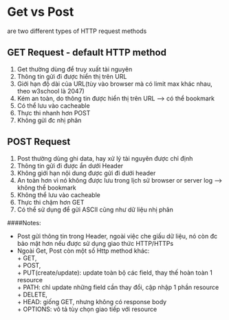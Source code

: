 # Get vs Post 
are two different types of HTTP request methods

## GET Request - default HTTP method
1. Get thường dùng để truy xuất tài nguyên
2. Thông tin gửi đi được hiển thị trên URL
3. Giới hạn độ dài của URL(tùy vào browser mà có limit max khác nhau, theo w3school là 2047)
4. Kém an toàn, do thông tin được hiển thị trên URL --> có thể bookmark
5. Có thể lưu vào cacheable
6. Thực thi nhanh hơn POST
7. Không gửi đc nhị phân

## POST Request
1. Post thường dùng ghi data, hay xử lý tài nguyên được chỉ định
2. Thông tin gửi đi được ẩn dưới Header
3. Không giới hạn nội dung được gửi đi dưới header
4. An toàn hơn vì nó không được lưu trong lịch sử browser or server log --> không thể bookmark
5. Không thể lưu vào cacheable
6. Thực thi chậm hơn GET
7. Có thể sử dụng để gửi ASCII cũng như dữ liệu nhị phân

####Notes:

- Post gửi thông tin trong Header, ngoài việc che giấu dữ liệu, nó còn đc bảo mật hơn nếu được sử dụng giao thức HTTP/HTTPs
- Ngoài Get, Post còn một số Http method khác: 
	<br>+ GET, 
	<br>+ POST, 
	<br>+ PUT(create/update): update toàn bộ các field, thay thế hoàn toàn 1 resource
	<br>+ PATH: chỉ update những field cần thay đổi, cập nhập 1 phần resource
	<br>+ DELETE, 
	<br>+ HEAD: giống GET, nhưng không có response body
	<br>+ OPTIONS: vô tả tùy chọn giao tiếp với resource
